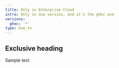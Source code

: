 ```yaml
---
title: Only in Enterprise Cloud
intro: Only in one version, and it's the ghec one
versions:
  ghec: '*'
type: how_to
---
```


## Exclusive heading

Sample text
